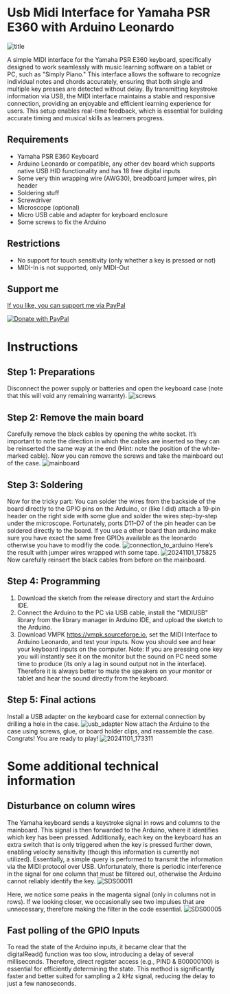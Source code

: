 # Usb Midi Interface for Yamaha PSR E360 with Arduino Leonardo
![title](https://github.com/user-attachments/assets/fb22b044-fd96-406b-8c8d-1585e3c415f6)

A simple MIDI interface for the Yamaha PSR E360 keyboard, specifically designed to work seamlessly with music learning software on a tablet or PC, such as "Simply Piano." This interface allows the software to recognize individual notes and chords accurately, ensuring that both single and multiple key presses are detected without delay. By transmitting keystroke information via USB, the MIDI interface maintains a stable and responsive connection, providing an enjoyable and efficient learning experience for users. This setup enables real-time feedback, which is essential for building accurate timing and musical skills as learners progress.

## Requirements
* Yamaha PSR E360 Keyboard
* Arduino Leonardo or compatible, any other dev board which supports native USB HID functionality and has 18 free digital inputs
* Some very thin wrapping wire (AWG30), breadboard jumper wires, pin header
* Soldering stuff
* Screwdriver
* Microscope (optional)
* Micro USB cable and adapter for keyboard enclosure
* Some screws to fix the Arduino

## Restrictions
* No support for touch sensitivity (only whether a key is pressed or not)
* MIDI-In is not supported, only MIDI-Out

## Support me
[If you like, you can support me via PayPal](https://www.paypal.me/SebastianDiefenbach)

[![Donate with PayPal](https://www.paypalobjects.com/en_US/i/btn/btn_donateCC_LG.gif)](https://www.paypal.me/SebastianDiefenbach)

# Instructions
## Step 1: Preparations
Disconnect the power supply or batteries and open the keyboard case (note that this will void any remaining warranty). ![screws](https://github.com/user-attachments/assets/bbcd0ccd-3c16-4224-841f-c1229925b69e)

## Step 2: Remove the main board
Carefully remove the black cables by opening the white socket. It’s important to note the direction in which the cables are inserted so they can be reinserted the same way at the end (Hint: note the position of the white-marked cable). Now you can remove the screws and take the mainboard out of the case.  ![mainboard](https://github.com/user-attachments/assets/5ffe689c-2cd0-464d-83ab-ce3d05781627)

## Step 3: Soldering
Now for the tricky part: You can solder the wires from the backside of the board directly to the GPIO pins on the Arduino, or (like I did) attach a 19-pin header on the right side with some glue and solder the wires step-by-step under the microscope. Fortunately, ports D11–D7 of the pin header can be soldered directly to the board. If you use a other board than arduino make sure you have exact the same free GPIOs available as the leonardo otherwise you have to modifiy the code. ![connection_to_arduino](https://github.com/user-attachments/assets/76da28b1-f90a-4575-976f-b60961070ddb)
Here’s the result with jumper wires wrapped with some tape. ![20241101_175825](https://github.com/user-attachments/assets/99f6066c-b6df-4b57-8dee-ceb42ed1c81c)
Now carefully reinsert the black cables from before on the mainboard.

## Step 4: Programming 
1. Download the sketch from the release directory and start the Arduino IDE.
2. Connect the Arduino to the PC via USB cable, install the "MIDIUSB" library from the library manager in Arduino IDE, and upload the sketch to the Arduino.
3. Download VMPK https://vmpk.sourceforge.io, set the MIDI Interface to Arduino Leonardo, and test your inputs. Now you should see and hear your keyboard inputs on the computer. Note: If you are pressing one key you will instantly see it on the monitor but the sound on PC need some time to produce (its only a lag in sound output not in the interface). Therefore it is always better to mute the speakers on your monitor or tablet and hear the sound directly from the keyboard.

## Step 5: Final actions
Install a USB adapter on the keyboard case for external connection by drilling a hole in the case.  ![usb_adapter](https://github.com/user-attachments/assets/a71c92b3-18c8-4a13-b470-ad198eb77fa7) Now attach the Arduino to the case using screws, glue, or board holder clips, and reassemble the case. Congrats! You are ready to play!
![20241101_173311](https://github.com/user-attachments/assets/759cb362-0797-477e-993d-36c0537a5a3b)

# Some additional technical information

## Disturbance on column wires

The Yamaha keyboard sends a keystroke signal in rows and columns to the mainboard. This signal is then forwarded to the Arduino, where it identifies which key has been pressed. Additionally, each key on the keyboard has an extra switch that is only triggered when the key is pressed further down, enabling velocity sensitivity (though this information is currently not utilized). Essentially, a simple query is performed to transmit the information via the MIDI protocol over USB. Unfortunately, there is periodic interference in the signal for one column that must be filtered out, otherwise the Arduino cannot reliably identify the key.
![SDS00011](https://github.com/user-attachments/assets/e0bc930c-3cb3-440b-b18b-5654e4cde0dd)

Here, we notice some peaks in the magenta signal (only in columns not in rows). If we looking closer, we occasionally see two impulses that are unnecessary, therefore making the filter in the code essential.
![SDS00005](https://github.com/user-attachments/assets/7000ef12-5318-4dc0-862b-7f0ae49ceaca)

## Fast polling of the GPIO Inputs

To read the state of the Arduino inputs, it became clear that the digitalRead() function was too slow, introducing a delay of several milliseconds. Therefore, direct register access (e.g., PIND & B00000100) is essential for efficiently determining the state. This method is significantly faster and better suited for sampling a 2 kHz signal, reducing the delay to just a few nanoseconds.
